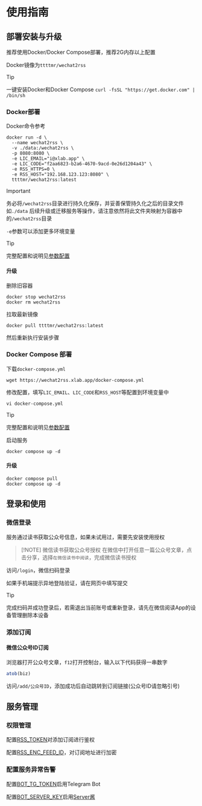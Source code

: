 # 使用指南

## 部署安装与升级

推荐使用Docker/Docker Compose部署，推荐2G内存以上配置

Docker镜像为`ttttmr/wechat2rss`

> [!TIP]
> 一键安装Docker和Docker Compose
> `curl -fsSL "https://get.docker.com" | /bin/sh`

### Docker部署

Docker命令参考

```shell
docker run -d \
  --name wechat2rss \
  -v ./data:/wechat2rss \
  -p 8080:8080 \
  -e LIC_EMAIL="i@xlab.app" \
  -e LIC_CODE="f2aa6823-b2a6-4670-9acd-0e26d1204a43" \
  -e RSS_HTTPS=0 \
  -e RSS_HOST="192.168.123.123:8080" \
  ttttmr/wechat2rss:latest
```

> [!IMPORTANT]
> 务必将`/wechat2rss`目录进行持久化保存，并妥善保管持久化之后的目录文件如`./data`
> 后续升级或迁移服务等操作，请注意依然将此文件夹映射为容器中的`/wechat2rss`目录

`-e`参数可以添加更多环境变量

> [!TIP]
> 完整配置和说明见[参数配置](config)

#### 升级

删除旧容器

```shell
docker stop wechat2rss
docker rm wechat2rss
```

拉取最新镜像

```shell
docker pull ttttmr/wechat2rss:latest
```

然后重新执行安装步骤

### Docker Compose 部署

下载`docker-compose.yml`

```shell
wget https://wechat2rss.xlab.app/docker-compose.yml
```

修改配置，填写`LIC_EMAIL`、`LIC_CODE`和`RSS_HOST`等配置到环境变量中

```shell
vi docker-compose.yml
```

> [!TIP]
> 完整配置和说明见[参数配置](config)

启动服务

```shell
docker compose up -d
```

#### 升级

```shell
docker compose pull
docker compose up -d
```

## 登录和使用

### 微信登录

服务通过读书获取公众号信息，如果未试用过，需要先安装使用授权

> [!NOTE] 微信读书获取公众号授权
> 在微信中打开任意一篇公众号文章，点击分享，选择`在微信读书中阅读`，完成微信读书授权

访问`/login`，微信扫码登录

如果手机端提示异地登陆验证，请在网页中填写提交

> [!TIP]
> 完成扫码并成功登录后，若需退出当前账号或重新登录，请先在微信阅读App的设备管理删除本设备

### 添加订阅

#### 微信公众号ID订阅

浏览器打开公众号文章，`f12`打开控制台，输入以下代码获得一串数字

```js
atob(biz)
```

访问`/add/公众号ID`，添加成功后自动跳转到订阅链接(公众号ID请忽略引号)

## 服务管理

### 权限管理

配置[RSS_TOKEN](./config#rss-token)对添加订阅进行鉴权

配置[RSS_ENC_FEED_ID](./config#rss-enc-feed-id)，对订阅地址进行加密

### 配置服务异常告警

配置[BOT_TG_TOKEN](./config#bot-tg-token)启用Telegram Bot

配置[BOT_SERVER_KEY](./config#bot-server-key)启用[Server酱](https://sct.ftqq.com/)

